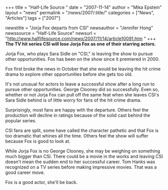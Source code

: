 +++
title = "Half-Life Source "
date = "2007-11-14"
author = "Mika Epstein"
layout = "news"
permalink = "/news/2007/:title/"
categories = ["News", "Articles"]
tags = ["2007"]

newstitle = "Jorja Fox departs from CSI"
newsauthor = "Jennifer Hong"
newssource = "Half-Life Source"
newsurl = "http://www.halflifesource.com/news/2007/11/14/article10091.htm "
+++
**The TV hit series CSI will lose Jorja Fox as one of their starring actors.**

Jorja Fox, who plays Sara Sidle on "CSI," is leaving the show to pursue other opportunities. Fox has been on the show since it premiered in 2000.

Fox first broke the news in October that she would be leaving the hit crime drama to explore other opportunities before she gets too old.

It's not unusual for actors to leave a successful show after a long run to pursue other opportunities. George Clooney did so successfully. Even so, whether or not Jorja Fox can pull off the same feat when she leaves CSI's Sara Sidle behind is of little worry for fans of the hit crime drama.

Surprisingly, most fans are happy with the departure. Others feel the production will decline in ratings because of the solid cast behind the popular series.

CSI fans are split, some have called the character pathetic and that Fox is too dramatic that whines all the time. Others feel the show will suffer because Fox is good to look at.

While Jorja Fox is no George Clooney, she may be weighing on something much bigger than CSI. There could be a movie in the works and leaving CSI doesn't mean the sudden end to her successful career. Tom Hanks was recognized on a TV series before making impressive movies. That was a good career move.

Fox is a good actor, she'll be back.  

